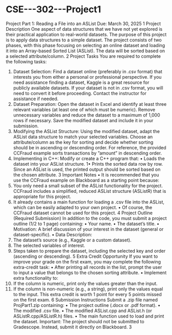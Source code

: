 # CSE---302---Project1
Project Part 1: Reading a File into an ASList
Due: March 30, 2025
1 Project Description
One aspect of data structures that we have not yet explored is their practical application to real-world datasets. The purpose of this project is to apply data structures to a simple dataset. The project consists of two phases,
with this phase focusing on selecting an online dataset and loading it into an
Array-based Sorted List (ASList). The data will be sorted based on a selected
attribute/column.
2 Project Tasks
You are required to complete the following tasks:
1. Dataset Selection: Find a dataset online (preferably in .csv format)
that interests you from either a personal or professional perspective. If you
need assistance finding a dataset, Kaggle is a great resource for publicly
available datasets. If your dataset is not in .csv format, you will need
to convert it before proceeding. Contact the instructor for assistance if
needed.
2. Dataset Preparation: Open the dataset in Excel and identify at least
three relevant variables (at least one of which must be numeric). Remove
unnecessary variables and reduce the dataset to a maximum of 1,000 rows
if necessary. Save the modified dataset and include it in your
submission.
3. Modifying the ASList Structure: Using the modified dataset, adapt
the ASList data structure to match your selected variables. Choose an
attribute/column as the key for sorting and decide whether sorting should
be in ascending or descending order. For reference, the provided CCFraud
example sorts transactions by ”amount” in descending order.
4. Implementing in C++: Modify or create a C++ program that:
• Loads the dataset into your ASList structure.
1• Prints the sorted data row by row.
Since an ASList is used, the printed output should be sorted based on the
chosen attribute.
3 Important Notes
• It is recommended that you use the CCFraud example on Blackboard as a
starting point because:
1. You only need a small subset of the ASList functionality for the
project. CCFraud includes a simplified, reduced ASList structure
(ASListR) that is appropriate for this project.
2. It already contains a main function for loading a .csv file into the
ASList, which can be easily adapted to your own project.
• Of course, the CCFraud dataset cannot be used for this project.
4 Project Outline (Required Submission)
In addition to the code, you must submit a project outline (1/2 to 1 page)
containing:
• Your name.
• The dataset’s title.
• Motivation: A brief discussion of your interest in the dataset (general
or dataset-specific).
• Data Description:
1. The dataset’s source (e.g., Kaggle or a custom dataset).
2. The selected variables of interest.
3. Steps taken to prepare the dataset, including the selected key and
order (ascending or descending).
5 Extra Credit Opportunity
If you want to improve your grade on the first exam, you may complete the
following extra-credit task:
• After printing all records in the list, prompt the user to input a value that
belongs to the chosen sorting attribute.
• Implement extra functionality to:
21. If the column is numeric, print only the values greater than the
input.
2. If the column is non-numeric (e.g., a string), print only the values
equal to the input.
This extra credit is worth 1 point for every 5 points missed on the first exam.
6 Submission Instructions
Submit a .zip file named <LastName> <FirstName> ProjPart1.zip containing:
• The project outline (.docx or .pdf format).
• The modified .csv file.
• The modified ASList.cpp and ASList.h (or ASListR.cpp/ASListR.h)
files.
• The main function used to load and print the dataset.
Important: The project should not be submitted to Gradescope. Instead,
submit it directly on Blackboard.
3
